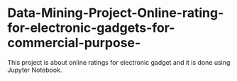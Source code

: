 # Data-Mining-Project-Online-rating-for-electronic-gadgets-for-commercial-purpose-
This project is about online ratings for electronic gadget and it is done using Jupyter  Notebook.
